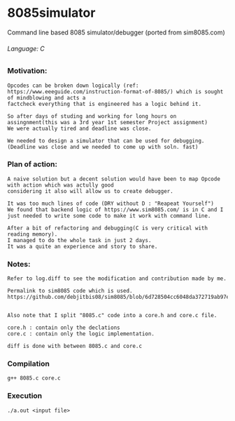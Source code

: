 # 8085simulator

Command line based 8085 simulator/debugger (ported from sim8085.com)

###### Language: C


### Motivation:
    Opcodes can be broken down logically (ref: https://www.eeeguide.com/instruction-format-of-8085/) which is sought of mindblowing and acts a 
    factcheck everything that is engineered has a logic behind it.

    So after days of studing and working for long hours on assingnment(this was a 3rd year 1st semester Project assignment)
    We were actually tired and deadline was close.

    We needed to design a simulator that can be used for debugging.
    (Deadline was close and we needed to come up with soln. fast)


### Plan of action:
    A naive solution but a decent solution would have been to map Opcode with action which was actully good 
    considering it also will allow us to create debugger.

    It was too much lines of code (DRY without D : "Reapeat Yourself")
    We found that backend logic of https://www.sim8085.com/ is in C and I just needed to write some code to make it work with command line.

    After a bit of refactoring and debugging(C is very critical with reading memory).
    I managed to do the whole task in just 2 days.
    It was a quite an experience and story to share.

### Notes:
    Refer to log.diff to see the modification and contribution made by me.

    Permalink to sim8085 code which is used.
    https://github.com/debjitbis08/sim8085/blob/6d728504cc6048da372719ab97ef565e7cdf244b/src/core/8085.c

    
    Also note that I split "8085.c" code into a core.h and core.c file.

    core.h : contain only the declations
    core.c : contain only the logic implementation.

    diff is done with between 8085.c and core.c

### Compilation 
    g++ 8085.c core.c

### Execution
    ./a.out <input file>